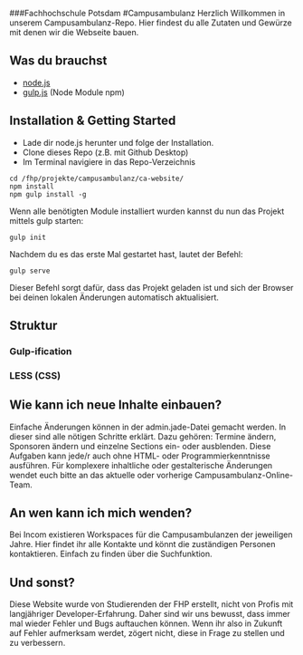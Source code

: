 ###Fachhochschule Potsdam
#Campusambulanz
Herzlich Willkommen in unserem Campusambulanz-Repo. Hier findest du alle Zutaten und Gewürze mit denen wir die Webseite bauen.

## Was du brauchst
- [node.js](https://nodejs.org/en/)
- [gulp.js](http://gulpjs.com/) (Node Module npm)

## Installation & Getting Started
- Lade dir node.js herunter und folge der Installation.
- Clone dieses Repo (z.B. mit Github Desktop)
- Im Terminal navigiere in das Repo-Verzeichnis
```
cd /fhp/projekte/campusambulanz/ca-website/
npm install
npm gulp install -g
```

Wenn alle benötigten Module installiert wurden kannst du nun das Projekt mittels gulp starten:

```
gulp init
```

Nachdem du es das erste Mal gestartet hast, lautet der Befehl:

```
gulp serve
```
Dieser Befehl sorgt dafür, dass das Projekt geladen ist und sich der Browser bei deinen lokalen Änderungen automatisch aktualisiert.

## Struktur
### Gulp-ification
### LESS (CSS)
## Wie kann ich neue Inhalte einbauen?
Einfache Änderungen können in der admin.jade-Datei gemacht werden. In dieser sind alle nötigen Schritte erklärt. Dazu gehören: Termine ändern, Sponsoren ändern und einzelne Sections ein- oder ausblenden. Diese Aufgaben kann jede/r auch ohne HTML- oder Programmierkenntnisse ausführen. Für komplexere inhaltliche oder gestalterische Änderungen wendet euch bitte an das aktuelle oder vorherige Campusambulanz-Online-Team.

## An wen kann ich mich wenden?
Bei Incom existieren Workspaces für die Campusambulanzen der jeweiligen Jahre. Hier findet ihr alle Kontakte und könnt die zuständigen Personen kontaktieren. Einfach zu finden über die Suchfunktion.

## Und sonst?
Diese Website wurde von Studierenden der FHP erstellt, nicht von Profis mit langjähriger Developer-Erfahrung. Daher sind wir uns bewusst, dass immer mal wieder Fehler und Bugs auftauchen können. Wenn ihr also in Zukunft auf Fehler aufmerksam werdet, zögert nicht, diese in Frage zu stellen und zu verbessern.
